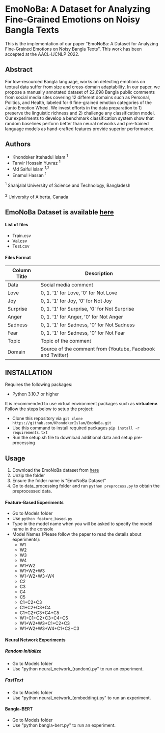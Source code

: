 # EmoNoBa: A Dataset for Analyzing Fine-Grained Emotions on Noisy Bangla Texts

This is the implementation of our paper "EmoNoBa: A Dataset for Analyzing Fine-Grained Emotions on
Noisy Bangla Texts". This work has been accepted at the AACL-IJCNLP 2022.

## Abstract
For low-resourced Bangla language, works on detecting emotions on textual data suffer from size and cross-domain adaptability. In our paper, we propose a manually annotated dataset of 22,698 Bangla public comments from social media sites covering 12 different domains such as Personal, Politics, and Health, labeled for 6 fine-grained emotion categories of the Junto Emotion Wheel. We invest efforts in the data preparation to 1) preserve the linguistic richness and 2) challenge any classification model. Our experiments to develop a benchmark classification system show that random baselines perform better than neural networks and pre-trained language models as hand-crafted features provide superior performance.

## Authors

* Khondoker Ittehadul Islam <sup>1</sup>
* Tanvir Hossain Yuvraz <sup>1</sup>
* Md Saiful Islam <sup>1,2</sup>
* Enamul Hassan <sup>1</sup>

<sup>1</sup> Shahjalal University of Science and Technology, Bangladesh
<br>
<br>
<sup>2</sup> University of Alberta, Canada

## EmoNoBa Dataset is available [here](https://www.kaggle.com/datasets/saifsust/emonoba) 

#### List of files

* Train.csv
* Val.csv
* Test.csv

#### Files Format
Column Title | Description
------------ | -------------
Data | Social media comment
Love | 0, 1. '1' for Love, '0' for Not Love
Joy | 0, 1. '1' for Joy, '0' for Not Joy
Surprise | 0, 1. '1' for Surprise, '0' for Not Surprise
Anger | 0, 1. '1' for Anger, '0' for Not Anger
Sadness | 0, 1. '1' for Sadness, '0' for Not Sadness
Fear | 0, 1. '1' for Sadness, '0' for Not Fear
Topic | Topic of the comment
Domain | Source of the comment from {Youtube, Facebook and Twitter}

## INSTALLATION

Requires the following packages:
* Python 3.10.7 or higher

It is recommended to use virtual environment packages such as **virtualenv**. Follow the steps below to setup the project:
* Clone this repository via `git clone https://github.com/KhondokerIslam/EmoNoBa.git`
* Use this command to install required packages `pip install -r requirements.txt`
* Run the setup.sh file to download additional data and setup pre-processing

## Usage

1. Download the EmoNoBa dataset from [here](https://www.kaggle.com/datasets/saifsust/emonoba)
2. Unzip the folder
3. Ensure the folder name is "EmoNoBa Dataset"
4. Go to data_processing folder and run `python preprocess.py` to obtain the preprocessed data.

#### Feature-Based Experiments
* Go to Models folder
* Use `python feature_based.py`
* Type in the model name when you will be asked to specify the model name in the console
* Model Names (Please follow the paper to read the details about experiments):
  * W1
  * W2
  * W3
  * W4
  * W1+W2
  * W1+W2+W3
  * W1+W2+W3+W4
  * C2
  * C3
  * C4
  * C5
  * C1+C2+C3
  * C1+C2+C3+C4
  * C1+C2+C3+C4+C5
  * W1+C1+C2+C3+C4+C5
  * W1+W2+W3+C1+C2+C3
  * W1+W2+W3+W4+C1+C2+C3
 
 #### Neural Network Experiments
 
##### Random Initialize

* Go to Models folder
* Use "python neural_network_(random).py" to run an experiment.

##### FastText

* Go to Models folder
* Use "python neural_network_(embedding).py" to run an experiment.

#### Bangla-BERT

* Go to Models folder
* Use "python bangla-bert.py" to run an experiment.
